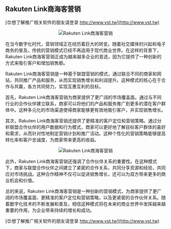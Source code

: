 ## **Rakuten Link商海客营销**

[😍想了解推广相关软件的朋友请登录 http://www.vst.tw](http://www.vst.tw)

 <center><img src="https://vst.tw/MP4/tuiguang/png/5.png" alt="Rakuten Link商海客营销"></center>

在当今数字化时代，营销领域正在经历着巨大的转变。随着社交媒体的兴起和电子商务的普及，传统的营销模式已经不再适用于现代商业世界。在这样的背景下，Rakuten Link商海客营销正成为越来越多企业的首选，因为它提供了一种创新的方式来吸引客户和增加销售额。

Rakuten Link商海客营销是一种基于联盟营销的模式，通过联合不同的商家和网站，共同推广产品和服务，从而实现销售增长和利润提升。这种模式的核心在于合作与共赢，各方共同努力，实现互惠互利的目标。

首先，Rakuten Link商海客营销为商家提供了更广阔的市场覆盖面。通过与不同行业的合作伙伴建立联系，商家可以将他们的产品和服务推广到更多的潜在客户群体中。这种多元化的市场渠道使得商家能够更有效地吸引客户，并实现销售增长。

其次，Rakuten Link商海客营销还提供了更精准的客户定位和营销策略。通过分析联盟合作伙伴的用户数据和行为模式，商家可以更好地了解目标客户群体的喜好和需求，从而针对性地制定营销计划和推广活动。这种个性化的营销策略能够提高转化率和客户忠诚度，为商家带来更高的收益。

 <center><img src="https://vst.tw/MP4/tuiguang/png/6.png" alt="Rakuten Link商海客营销"></center>

此外，Rakuten Link商海客营销还强调了合作伙伴关系的重要性。在这种模式下，商家与联盟合作伙伴之间建立了紧密的合作关系，共同分享资源和经验，共同应对市场挑战。这种合作精神不仅可以促进销售增长，还可以为双方带来更多的商业机会和价值。

总的来说，Rakuten Link商海客营销是一种创新的营销模式，为商家提供了更广阔的市场覆盖面、更精准的客户定位和营销策略，以及更紧密的合作伙伴关系。随着数字化技术的不断发展和普及，相信这种模式将在未来的商业世界中发挥越来越重要的作用，为企业带来持续的增长和成功。

[😍想了解推广相关软件的朋友请登录 http://www.vst.tw](http://www.vst.tw)



